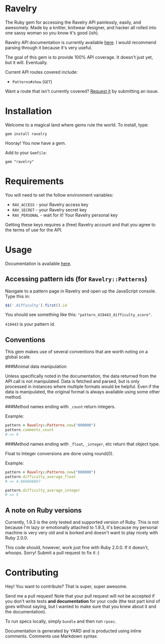 # Ravelry

The Ruby gem for accessing the Ravelry API painlessly, easily, and awesomely. Made by a knitter, knitwear designer, and hacker all rolled into one sassy woman so you know it's good (ish).

Ravelry API documentation is currently available [here](http://www.ravelry.com/api). I would recommend parsing through it because it's very useful.

The goal of this gem is to provide 100% API coverage. It doesn't just yet, but it will. Eventually. 

Current API routes covered include:

* `Patterns#show` (`GET`)

Want a route that isn't currently covered? [Request it](https://github.com/feministy/ravelry/issues) by submitting an issue.

# Installation

Welcome to a magical land where gems rule the world. To install, type:

```
gem install ravelry
```

Hooray! You now have a gem.

Add to your `Gemfile`:

```
gem "ravelry"
```

# Requirements

You will need to set the follow environment variables:

* `RAV_ACCESS` - your Ravelry access key
* `RAV_SECRET` - your Ravelry secret key
* `RAV_PERSONAL` - wait for it! Your Ravelry personal key

Getting these keys requires a (free) Ravelry account and that you agree to the terms of use for the API.

# Usage

Documentation is available [here](#).

## Accessing pattern ids (for `Ravelry::Patterns`)

Navigate to a pattern page in Ravelry and open up the JavaScript console. Type this in:

```javascript
$$('.difficulty').first().id
```

You should see something like this: ```"pattern_419443_difficulty_score"```.

```419443``` is your pattern id.

## Conventions

This gem makes use of several conventions that are worth noting on a global scale.

###Minimal data manipulation

Unless specifically noted in the documentation, the data returned from the API call is not manipulated. Data is fetched and parsed, but is only processed in instances where multiple formats would be helpful. Even if the data is manipulated, the original format is always available using some other method.


###Method names ending with `_count` return integers.

Example:

```ruby
pattern = Ravelry::Patterns.new("000000")
pattern.comments_count
# => 4
```

###Method names ending with `_float`, `_integer`, etc return that object type.

Float to Integer conversions are done using round(0).

Example:

```ruby
pattern = Ravelry::Patterns.new("000000")
pattern.difficulty_average_float
# => 4.666666667

pattern.difficulty_average_integer
# => 5
```

## A note on Ruby versions

Currently, 1.9.3 is the only tested and supported version of Ruby. This is not because I'm lazy or emotionally attached to 1.9.3, it's because my personal machine is very very old and is borked and doesn't want to play nicely with Ruby 2.0.0.

This code should, however, work just fine with Ruby 2.0.0. If it doesn't, whoops. Sorry! Submit a pull request to fix it :)

# Contributing

Hey! You want to contribute? That is super, super awesome.

Send me a pull request! Note that your pull request will not be accepted if you don't write tests **and documentation** for your code (the test part kind of goes without saying, but I wanted to make sure that you knew about it and the documentation). 

To run specs locally, simply `bundle` and then run `rpsec`.

Documentation is generated by YARD and is producted using inline comments. Comments use Markdown syntax.